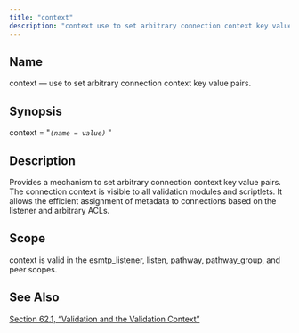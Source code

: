 ```yaml
---
title: "context"
description: "context use to set arbitrary connection context key value pairs context name value Provides a mechanism to set arbitrary connection context key value pairs The connection context is visible to all validation modules and scriptlets It allows the efficient assignment of metadata to connections based on the listener and arbitrary..."
---
```


<a name="conf.ref.context"></a> 
## Name

context — use to set arbitrary connection context key value pairs.

## Synopsis

context = "*`(name = value)`*          "

<a name="idp23967360"></a> 
## Description

Provides a mechanism to set arbitrary connection context key value pairs. The connection context is visible to all validation modules and scriptlets. It allows the efficient assignment of metadata to connections based on the listener and arbitrary ACLs.

<a name="idp23969424"></a> 
## Scope

context is valid in the esmtp_listener, listen, pathway, pathway_group, and peer scopes.

<a name="idp23971312"></a> 
## See Also

[Section 62.1, “Validation and the Validation Context”](policy#policy.validation "62.1. Validation and the Validation Context")